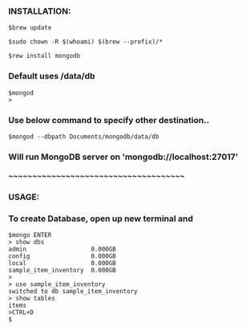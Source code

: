 

### INSTALLATION:
    $brew update

    $sudo chown -R $(whoami) $(brew --prefix)/*

    $rew install mongodb
    
### Default uses /data/db

    $mongod
    >
### Use below command to specify other destination..

    $mongod --dbpath Documents/mongodb/data/db

### Will run MongoDB server on 'mongodb://localhost:27017'

##### ~~~~~~~~~~~~~~~~~~~~~~~~~~~~~~~~~~~~~

### USAGE:
### To create Database, open up new terminal and

    $mongo ENTER
    > show dbs
    admin                  0.000GB
    config                 0.000GB
    local                  0.000GB
    sample_item_inventory  0.000GB
    >
    > use sample_item_inventory
    switched to db sample_item_inventory
    > show tables
    items
    >CTRL+D
    $
